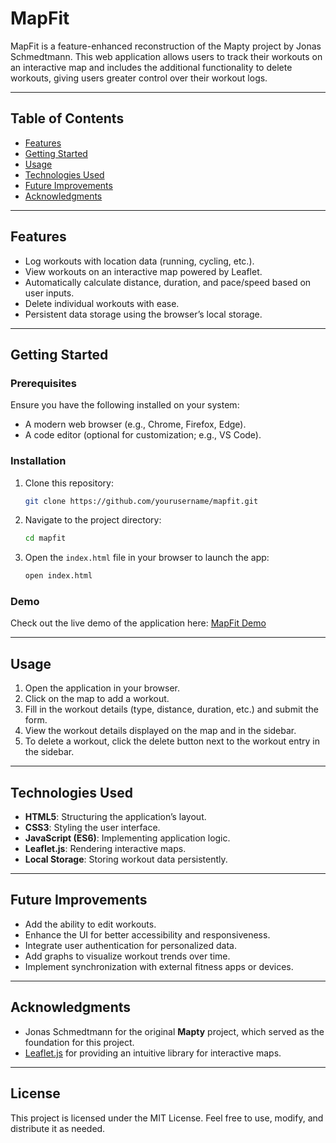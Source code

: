 # MapFit

MapFit is a feature-enhanced reconstruction of the Mapty project by Jonas Schmedtmann. This web application allows users to track their workouts on an interactive map and includes the additional functionality to delete workouts, giving users greater control over their workout logs.

---

## Table of Contents
- [Features](#features)
- [Getting Started](#getting-started)
- [Usage](#usage)
- [Technologies Used](#technologies-used)
- [Future Improvements](#future-improvements)
- [Acknowledgments](#acknowledgments)

---

## Features

- Log workouts with location data (running, cycling, etc.).
- View workouts on an interactive map powered by Leaflet.
- Automatically calculate distance, duration, and pace/speed based on user inputs.
- Delete individual workouts with ease.
- Persistent data storage using the browser’s local storage.

---

## Getting Started

### Prerequisites

Ensure you have the following installed on your system:

- A modern web browser (e.g., Chrome, Firefox, Edge).
- A code editor (optional for customization; e.g., VS Code).

### Installation

1. Clone this repository:
   ```bash
   git clone https://github.com/yourusername/mapfit.git
   ```

2. Navigate to the project directory:
   ```bash
   cd mapfit
   ```

3. Open the `index.html` file in your browser to launch the app:
   ```bash
   open index.html
   ```

### Demo

Check out the live demo of the application here: [MapFit Demo](https://dar-snake.github.io/MapFit/)

---

## Usage

1. Open the application in your browser.
2. Click on the map to add a workout.
3. Fill in the workout details (type, distance, duration, etc.) and submit the form.
4. View the workout details displayed on the map and in the sidebar.
5. To delete a workout, click the delete button next to the workout entry in the sidebar.

---

## Technologies Used

- **HTML5**: Structuring the application’s layout.
- **CSS3**: Styling the user interface.
- **JavaScript (ES6)**: Implementing application logic.
- **Leaflet.js**: Rendering interactive maps.
- **Local Storage**: Storing workout data persistently.

---

## Future Improvements

- Add the ability to edit workouts.
- Enhance the UI for better accessibility and responsiveness.
- Integrate user authentication for personalized data.
- Add graphs to visualize workout trends over time.
- Implement synchronization with external fitness apps or devices.

---

## Acknowledgments

- Jonas Schmedtmann for the original **Mapty** project, which served as the foundation for this project.
- [Leaflet.js](https://leafletjs.com/) for providing an intuitive library for interactive maps.

---

## License

This project is licensed under the MIT License. Feel free to use, modify, and distribute it as needed.

